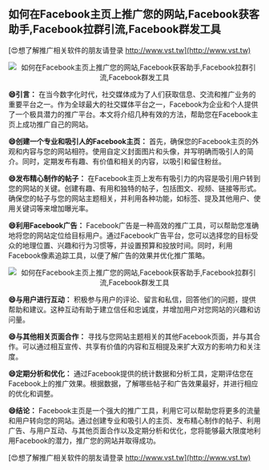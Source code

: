 ## **如何在Facebook主页上推广您的网站,Facebook获客助手,Facebook拉群引流,Facebook群发工具**

[😍想了解推广相关软件的朋友请登录 http://www.vst.tw](http://www.vst.tw)

 <center><img src="https://vst.tw/MP4/tuiguang/png/7.png" alt="如何在Facebook主页上推广您的网站,Facebook获客助手,Facebook拉群引流,Facebook群发工具"></center>

**😄引言：**
在当今数字化时代，社交媒体成为了人们获取信息、交流和推广业务的重要平台之一。作为全球最大的社交媒体平台之一，Facebook为企业和个人提供了一个极具潜力的推广平台。本文将介绍几种有效的方法，帮助您在Facebook主页上成功推广自己的网站。

**😄创建一个专业和吸引人的Facebook主页：**
首先，确保您的Facebook主页的外观和内容与您的网站相符。使用自定义封面图片和头像，并写明确而吸引人的简介。同时，定期发布有趣、有价值和相关的内容，以吸引和留住粉丝。

**😄发布精心制作的帖子：**
在Facebook主页上发布有吸引力的内容是吸引用户转到您的网站的关键。创建有趣、有用和独特的帖子，包括图文、视频、链接等形式。确保您的帖子与您的网站主题相关，并利用各种功能，如标签、提及其他用户、使用关键词等来增加曝光率。

**😄利用Facebook广告：**
Facebook广告是一种高效的推广工具，可以帮助您准确地将您的网站定位给目标用户。通过Facebook广告平台，您可以选择您的目标受众的地理位置、兴趣和行为习惯等，并设置预算和投放时间。同时，利用Facebook像素追踪工具，以便了解广告的效果并优化推广策略。

 <center><img src="https://vst.tw/MP4/tuiguang/png/7.png" alt="如何在Facebook主页上推广您的网站,Facebook获客助手,Facebook拉群引流,Facebook群发工具"></center>

**😄与用户进行互动：**
积极参与用户的评论、留言和私信，回答他们的问题，提供帮助和建议。这种互动有助于建立信任和忠诚度，并增加用户对您网站的兴趣和访问量。

**😄与其他相关页面合作：**
寻找与您网站主题相关的其他Facebook页面，并与其合作。可以通过相互宣传、共享有价值的内容和互相提及来扩大双方的影响力和关注度。

**😄定期分析和优化：**
通过Facebook提供的统计数据和分析工具，定期评估您在Facebook上的推广效果。根据数据，了解哪些帖子和广告效果最好，并进行相应的优化和调整。

**😄结论：**
Facebook主页是一个强大的推广工具，利用它可以帮助您将更多的流量和用户转向您的网站。通过创建专业和吸引人的主页、发布精心制作的帖子、利用广告、与用户互动、与其他页面合作以及定期分析和优化，您将能够最大限度地利用Facebook的潜力，推广您的网站并取得成功。

[😍想了解推广相关软件的朋友请登录 http://www.vst.tw](http://www.vst.tw)



